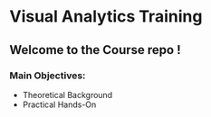 # Visual Analytics Training

## Welcome to the Course repo !

### Main Objectives:
* Theoretical Background
* Practical Hands-On
